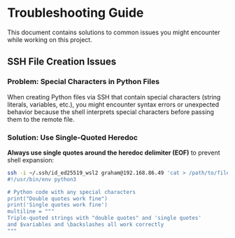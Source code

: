 # Troubleshooting Guide

This document contains solutions to common issues you might encounter while working on this project.

## SSH File Creation Issues

### Problem: Special Characters in Python Files

When creating Python files via SSH that contain special characters (string literals, variables, etc.), you might encounter syntax errors or unexpected behavior because the shell interprets special characters before passing them to the remote file.

### Solution: Use Single-Quoted Heredoc

**Always use single quotes around the heredoc delimiter (EOF)** to prevent shell expansion:

```bash
ssh -i ~/.ssh/id_ed25519_wsl2 graham@192.168.86.49 'cat > /path/to/file.py' <<'EOF'
#!/usr/bin/env python3

# Python code with any special characters
print("Double quotes work fine")
print('Single quotes work fine')
multiline = """
Triple-quoted strings with "double quotes" and 'single quotes'
and $variables and \backslashes all work correctly
"""
